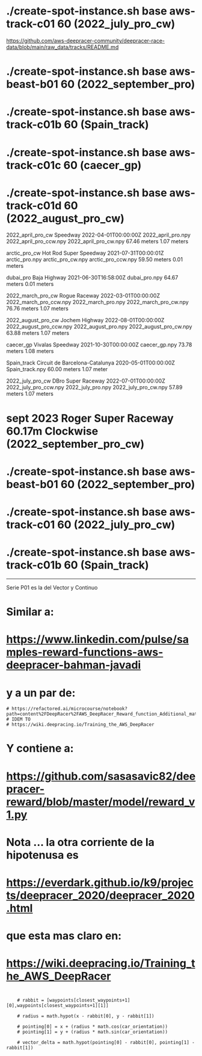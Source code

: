 #
#       ./create-spot-instance.sh base aws-track-c01        60      (2022_july_pro_cw) 












https://github.com/aws-deepracer-community/deepracer-race-data/blob/main/raw_data/tracks/README.md



#       ./create-spot-instance.sh base aws-beast-b01        60      (2022_september_pro)
#       ./create-spot-instance.sh base aws-track-c01b       60      (Spain_track) 
#       ./create-spot-instance.sh base aws-track-c01c       60      (caecer_gp)
#       ./create-spot-instance.sh base aws-track-c01d       60      (2022_august_pro_cw)



2022_april_pro_cw
Speedway	2022-04-01T00:00:00Z	2022_april_pro.npy 2022_april_pro_ccw.npy 2022_april_pro_cw.npy	67.46 meters	1.07 meters



arctic_pro_cw
Hot Rod Super Speedway	2021-07-31T00:00:01Z	arctic_pro.npy arctic_pro_cw.npy arctic_pro_ccw.npy	59.50 meters	0.01 meters

dubai_pro
Baja Highway	2021-06-30T16:58:00Z	dubai_pro.npy	64.67 meters	0.01 meters

2022_march_pro_cw
Rogue Raceway	2022-03-01T00:00:00Z	2022_march_pro_ccw.npy 2022_march_pro.npy 2022_march_pro_cw.npy	76.76 meters	1.07 meters


2022_august_pro_cw
Jochem Highway	2022-08-01T00:00:00Z	2022_august_pro_ccw.npy 2022_august_pro.npy 2022_august_pro_cw.npy	63.88 meters	1.07 meters



caecer_gp
Vivalas Speedway	2021-10-30T00:00:00Z	caecer_gp.npy	73.78 meters	1.08 meters


Spain_track
Circuit de Barcelona-Catalunya	2020-05-01T00:00:00Z	Spain_track.npy	60.00 meters	1.07 meter


2022_july_pro_cw
DBro Super Raceway	2022-07-01T00:00:00Z	2022_july_pro_ccw.npy 2022_july_pro.npy 2022_july_pro_cw.npy	57.89 meters	1.07 meters



# sept 2023	Roger Super Raceway	60.17m	Clockwise  (2022_september_pro_cw)
#
#
#       ./create-spot-instance.sh base aws-beast-b01       60    (2022_september_pro)
#       ./create-spot-instance.sh base aws-track-c01       60    (2022_july_pro_cw)
#       ./create-spot-instance.sh base aws-track-c01b      60    (Spain_track) 











*******************************************
Serie P01 es la del Vector y Continuo





##
##
# Similar a:
# https://www.linkedin.com/pulse/samples-reward-functions-aws-deepracer-bahman-javadi
# y a un par de:
    # https://refactored.ai/microcourse/notebook?path=content%2FDeepRacer%2FAWS_DeepRacer_Reward_function_Additional_material.ipynb
    # IDEM TO
    # https://wiki.deepracing.io/Training_the_AWS_DeepRacer
# Y contiene a:
#    https://github.com/sasasavic82/deepracer-reward/blob/master/model/reward_v1.py



# Nota ... la otra corriente de la hipotenusa es
#    https://everdark.github.io/k9/projects/deepracer_2020/deepracer_2020.html
# que esta mas claro en:
#    https://wiki.deepracing.io/Training_the_AWS_DeepRacer
#

        # rabbit = [waypoints[closest_waypoints+1][0],waypoints[closest_waypoints+1][1]]

        # radius = math.hypot(x - rabbit[0], y - rabbit[1])

        # pointing[0] = x + (radius * math.cos(car_orientation))
        # pointing[1] = y + (radius * math.sin(car_orientation))

        # vector_delta = math.hypot(pointing[0] - rabbit[0], pointing[1] - rabbit[1])


